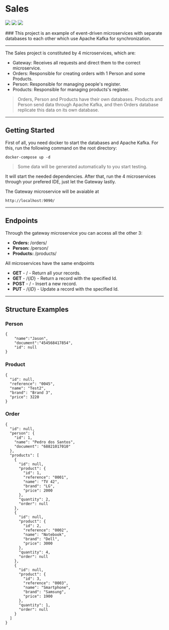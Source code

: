 # Sales
<p>
<img src="https://img.shields.io/badge/Java-ED8B00?style=for-the-badge&logo=java&logoColor=white" /> 
<img src="https://img.shields.io/badge/Spring-6DB33F?style=for-the-badge&logo=spring&logoColor=white" />
<img src="https://img.shields.io/badge/Kakfa-c3c3c3?style=for-the-badge&logo=Apache&logoColor=black" />
</p>
### This project is an example of event-driven microservices with separate databases to each other which use Apache Kafka for synchronization.

---

The Sales project is constituted by 4 microservices, which are:

* Gateway: Receives all requests and direct them to the correct microservice.
* Orders: Responsible for creating orders with 1 Person and some Products.
* Person: Responsible for managing people's register.
* Products: Responsible for managing products's register.

> Orders, Person and Products have their own databases. Products and Person send data through Apache Kafka, and then Orders database replicate this data on its own database.

---

## Getting Started

First of all, you need docker to start the databases and Apache Kafka. For this, run the following command on the root directory:

```` 
docker-compose up -d
````

> Some data will be generated automatically to you start testing.

It will start the needed dependencies.
After that, run the 4 microservices through your prefered IDE, just let the Gateway lastly.

The Gateway microservice will be avaiable at
```
http://localhost:9090/
```

----

## Endpoints 

Through the gateway microservice you can access all the other 3:

* **Orders:** /orders/
* **Person:** /person/
* **Products:** /products/

All microservices have the same endpoints

* **GET** - / - Return all your records.
* **GET** - /{*ID*} - Return a record with the specified Id.
* **POST** - / - Insert a new record.
* **PUT** - /{*ID*} - Update a record with the specified Id.

---

## Structure Examples

### Person
```
{
    "name":"Jason",
    "document":"454568417854",
    "id": null
}
```

### Product
```
{
  "id": null,
  "reference": "0045",
  "name": "Test2",
  "brand": "Brand 3",
  "price": 3220
}
```

### Order

```
{
  "id": null,
  "person": {
    "id": 1,
    "name": "Pedro dos Santos",
    "document": "68821017010"
  },
  "products": [
    {
      "id": null,
      "product": {
        "id": 1,
        "reference": "0001",
        "name": "TV 42",
        "brand": "LG",
        "price": 2000
      },
      "quantity": 2,
      "order": null
    },
    {
      "id": null,
      "product": {
        "id": 2,
        "reference": "0002",
        "name": "Notebook",
        "brand": "Dell",
        "price": 3000
      },
      "quantity": 4,
      "order": null
    },
    {
      "id": null,
      "product": {
        "id": 3,
        "reference": "0003",
        "name": "Smartphone",
        "brand": "Samsung",
        "price": 1900
      },
      "quantity": 1,
      "order": null
    }
  ]
}
```


